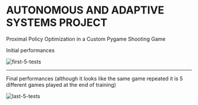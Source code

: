 # AUTONOMOUS AND ADAPTIVE SYSTEMS PROJECT
Proximal Policy Optimization in a Custom Pygame Shooting Game

Initial performances

![first-5-tests](https://github.com/yuridb98/AAS/assets/70441307/ac9d056f-3162-440b-b039-f55f11af7069)

---------------------

Final performances (although it looks like the same game repeated it is 5 different games played at the end of training)

![last-5-tests](https://github.com/yuridb98/AAS/assets/70441307/5b63a2c4-3254-438a-95a8-6708bdbea323)
